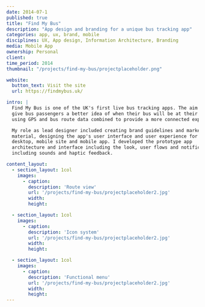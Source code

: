 ```yaml
---
date: 2014-07-1
published: true
title: "Find My Bus"
description: "App design and branding for a unique bus tracking app"
categories: app, ux, brand, mobile
disciplines: UX, App design, Information Architecture, Branding
media: Mobile App
ownership: Personal
client:
time_period: 2014
thumbnail: "/projects/find-my-bus/projectplaceholder.png"

website:
  button_text: Visit the site
  url: https://findmybus.uk/

intro: |
  Find My Bus is one of the UK's first live bus tracking apps. The aim is to
  give bus passengers a better idea of when their bus will be at their stop by
  using GPS and bus route data combined to provide a more connected experience.

  My role as lead designer included creating brand guidelines and marketing
  material, designing the app's user interface and user experience for the
  desktop, mobile site and mobile app. I developed the prototype app
  architecture and interface including the look, user flows and notifications,
  including sounds and haptic feedback.

content_layout:
  - section_layout: 1col
    images:
      - caption:
        description: 'Route view'
        url: '/projects/find-my-bus/projectplaceholder2.jpg'
        width:
        height:

  - section_layout: 1col
    images:
      - caption:
        description: 'Icon system'
        url: '/projects/find-my-bus/projectplaceholder2.jpg'
        width:
        height:

  - section_layout: 1col
    images:
      - caption:
        description: 'Functional menu'
        url: '/projects/find-my-bus/projectplaceholder2.jpg'
        width:
        height:
---
```

